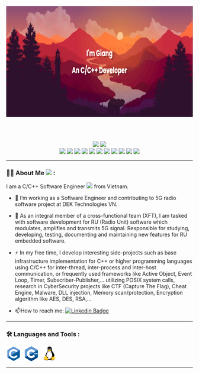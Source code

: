 <div align="center">
  <img src="./assets/banner.png" width="800" height="300"/>
</div>

<br/><br/>

<div id="header" align="center">
  <img src="https://media.giphy.com/media/v1.Y2lkPTc5MGI3NjExeGFtOTdmdzZuZnAwdmJrZXZoY2l2aGZuejQ1YWJ6dHhuOGd2Z2I3YyZlcD12MV9pbnRlcm5hbF9naWZfYnlfaWQmY3Q9Zw/gDPxwdP6SKFnsWDJ2u/giphy.gif" width="200"/>
  <img src="https://media.giphy.com/media/v1.Y2lkPTc5MGI3NjExb2Zrbm1pNjZmOTQzcGV4YTVrOXZremtybjd0ejhreXR3ejB4bzczYyZlcD12MV9pbnRlcm5hbF9naWZfYnlfaWQmY3Q9Zw/QMHoU66sBXqqLqYvGO/giphy.gif" width="200"/>
</div>


<div id="header" align="center">
  <img src="https://media.giphy.com/media/M9gbBd9nbDrOTu1Mqx/giphy.gif" width="70"/>
  <img src="https://media.giphy.com/media/M9gbBd9nbDrOTu1Mqx/giphy.gif" width="70"/>
  <img src="https://media.giphy.com/media/M9gbBd9nbDrOTu1Mqx/giphy.gif" width="70"/>
  <img src="https://media.giphy.com/media/M9gbBd9nbDrOTu1Mqx/giphy.gif" width="70"/>
  <img src="https://media.giphy.com/media/M9gbBd9nbDrOTu1Mqx/giphy.gif" width="70"/>
  <img src="https://media.giphy.com/media/M9gbBd9nbDrOTu1Mqx/giphy.gif" width="70"/>
  <img src="https://media.giphy.com/media/M9gbBd9nbDrOTu1Mqx/giphy.gif" width="70"/>
  <img src="https://media.giphy.com/media/M9gbBd9nbDrOTu1Mqx/giphy.gif" width="70"/>
  <img src="https://media.giphy.com/media/M9gbBd9nbDrOTu1Mqx/giphy.gif" width="70"/>
  <img src="https://media.giphy.com/media/M9gbBd9nbDrOTu1Mqx/giphy.gif" width="70"/>
  <img src="https://media.giphy.com/media/M9gbBd9nbDrOTu1Mqx/giphy.gif" width="70"/>
</div>



---

### :woman_technologist: About Me <img src="https://github.com/ritik307/ritik307/blob/main/images/laptop.gif" width="30"> :
I am a C/C++ Software Engineer <img src="https://media.giphy.com/media/WUlplcMpOCEmTGBtBW/giphy.gif" width="30"> from Vietnam.
- :telescope: I’m working as a Software Engineer and contributing to 5G radio software project at DEK Technologies VN.

- :seedling: As an integral member of a cross-functional team (XFT), I am tasked with software development for RU (Radio Unit) software which modulates, amplifies and transmits 5G signal. Responsible for studying, developing, testing, documenting and maintaining new features for RU embedded software.

- :zap: In my free time, I develop interesting side-projects such as base infrastructure implementation for C++ or higher programming languages using C/C++ for inter-thread, inter-process and inter-host communication, or frequently used frameworks like Active Object, Event Loop, Timer, Subscriber-Publisher,... utilizing POSIX system calls, research in CyberSecurity projects like CTF (Capture The Flag), Cheat Engine, Malware, DLL injection, Memory scan/protection, Encryption algorithm like AES, DES, RSA,...

- :mailbox:How to reach me: [![Linkedin Badge](https://img.shields.io/badge/-giangnguyentbk-blue?style=flat&logo=Linkedin&logoColor=white)](https://www.linkedin.com/in/giang-nguyentbk/)

---

### :hammer_and_wrench: Languages and Tools :
<div>
  <img src="https://github.com/devicons/devicon/blob/master/icons/c/c-original.svg" title="C" alt="C" width="40" height="40"/>&nbsp;
  <img src="https://github.com/devicons/devicon/blob/master/icons/cplusplus/cplusplus-original.svg" title="C++" alt="C++" width="40" height="40"/>&nbsp;
  <img src="https://github.com/devicons/devicon/blob/master/icons/linux/linux-original.svg" title="Linux" alt="Linux" width="40" height="40"/>&nbsp;
</div>

---